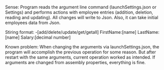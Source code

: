 Sense:
Program reads the argument line command (launchSettings.json or Settings) and performs actions with employee entries (addition, deletion, reading and updating).
All changes will write to Json. Also, it can take initial employees data from Json.

Stiring format:
-[add/delete/update/get/getall] FirstName:[name] LastName:[name] Salary:[decimal number]

Known problem:
When changing the arguments via launchSettings.json, the program will accomplish the previous operation for some reason. But after restart with the same arguments, current operation worked as intended.
If arguments are changed from assembly properties, everything is fine.
